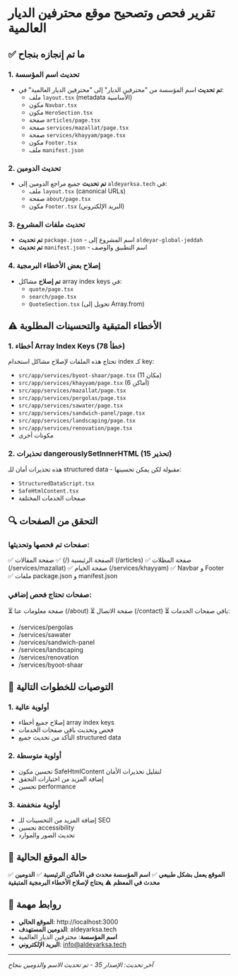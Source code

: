 # تقرير فحص وتصحيح موقع محترفين الديار العالمية

## ✅ ما تم إنجازه بنجاح

### 1. تحديث اسم المؤسسة
- **تم تحديث** اسم المؤسسة من "محترفين الديار" إلى "محترفين الديار العالمية" في:
  - ملف `layout.tsx` (metadata الأساسية)
  - مكون `Navbar.tsx`
  - مكون `HeroSection.tsx`
  - صفحة `articles/page.tsx`
  - صفحة `services/mazallat/page.tsx`
  - صفحة `services/khayyam/page.tsx`
  - مكون `Footer.tsx`
  - ملف `manifest.json`

### 2. تحديث الدومين
- **تم تحديث** جميع مراجع الدومين إلى `aldeyarksa.tech` في:
  - ملف `layout.tsx` (canonical URLs)
  - صفحة `about/page.tsx`
  - مكون `Footer.tsx` (البريد الإلكتروني)

### 3. تحديث ملفات المشروع
- **تم تحديث** `package.json` - اسم المشروع إلى `aldeyar-global-jeddah`
- **تم تحديث** `manifest.json` - اسم التطبيق والوصف

### 4. إصلاح بعض الأخطاء البرمجية
- **تم إصلاح** مشاكل array index keys في:
  - `quote/page.tsx`
  - `search/page.tsx`
  - `QuoteSection.tsx` (تحويل إلى Array.from)

## ⚠️ الأخطاء المتبقية والتحسينات المطلوبة

### 1. أخطاء Array Index Keys (78 خطأ)
تحتاج هذه الملفات لإصلاح مشاكل استخدام index كـ key:
- `src/app/services/byoot-shaar/page.tsx` (11 مكان)
- `src/app/services/khayyam/page.tsx` (6 أماكن)
- `src/app/services/mazallat/page.tsx`
- `src/app/services/pergolas/page.tsx`
- `src/app/services/sawater/page.tsx`
- `src/app/services/sandwich-panel/page.tsx`
- `src/app/services/landscaping/page.tsx`
- `src/app/services/renovation/page.tsx`
- مكونات أخرى

### 2. تحذيرات dangerouslySetInnerHTML (15 تحذير)
هذه تحذيرات أمان للـ structured data - مقبولة لكن يمكن تحسينها:
- `StructuredDataScript.tsx`
- `SafeHtmlContent.tsx`
- صفحات الخدمات المختلفة

## 🔍 التحقق من الصفحات

### صفحات تم فحصها وتحديثها:
✅ الصفحة الرئيسية (/)
✅ صفحة المقالات (/articles)
✅ صفحة المظلات (/services/mazallat)
✅ صفحة الخيام (/services/khayyam)
✅ Navbar و Footer
✅ ملفات package.json و manifest.json

### صفحات تحتاج فحص إضافي:
⏳ صفحة معلومات عنا (/about)
⏳ صفحة الاتصال (/contact)
⏳ باقي صفحات الخدمات:
  - /services/pergolas
  - /services/sawater
  - /services/sandwich-panel
  - /services/landscaping
  - /services/renovation
  - /services/byoot-shaar

## 🎯 التوصيات للخطوات التالية

### 1. أولوية عالية
- إصلاح جميع أخطاء array index keys
- فحص وتحديث باقي صفحات الخدمات
- التأكد من تحديث جميع structured data

### 2. أولوية متوسطة
- تحسين مكون SafeHtmlContent لتقليل تحذيرات الأمان
- إضافة المزيد من اختبارات التحقق
- تحسين performance

### 3. أولوية منخفضة
- إضافة المزيد من التحسينات للـ SEO
- تحسين accessibility
- تحديث الصور والموارد

## 📱 حالة الموقع الحالية

✅ **الموقع يعمل بشكل طبيعي**
✅ **اسم المؤسسة محدث في الأماكن الرئيسية**
✅ **الدومين محدث في المعظم**
⚠️ **يحتاج لإصلاح الأخطاء البرمجية المتبقية**

## 🔗 روابط مهمة

- **الموقع الحالي**: http://localhost:3000
- **الدومين المستهدف**: aldeyarksa.tech
- **اسم المؤسسة**: محترفين الديار العالمية
- **البريد الإلكتروني**: info@aldeyarksa.tech

---

*آخر تحديث: الإصدار 35 - تم تحديث الاسم والدومين بنجاح*
